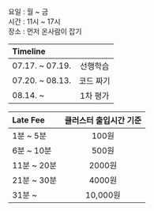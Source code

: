 요일 : 월 ~ 금  
시간 : 11시 ~ 17시  
장소 : 먼저 온사람이 잡기

|Timeline||
|:---|:---:|
|07.17. ~ 07.19.|선행학습|
|07.20. ~ 08.13.|코드 짜기|
|08.14. ~ |1차 평가|  


|**Late Fee**|클러스터 출입시간 기준|
|:---|:---:|
|1분 ~ 5분| 100원 |
|6분 ~ 10분| 500원 |
|11분 ~ 20분| 2000원 |
|21분 ~ 30분| 4000원 |
|31분 ~ | 10,000원 |
